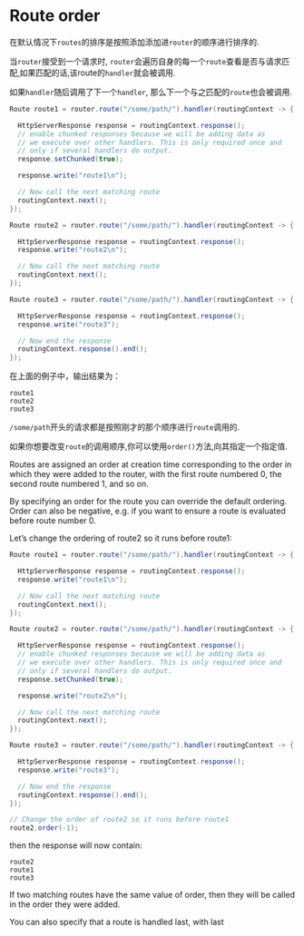 # Route order

在默认情况下`routes`的排序是按照添加添加进`router`的顺序进行排序的.

当`router`接受到一个请求时, `router`会遍历自身的每一个`route`查看是否与请求匹配,如果匹配的话,该route的`handler`就会被调用.

如果`handler`随后调用了下一个`handler`, 那么下一个与之匹配的`route`也会被调用.
```java
Route route1 = router.route("/some/path/").handler(routingContext -> {

  HttpServerResponse response = routingContext.response();
  // enable chunked responses because we will be adding data as
  // we execute over other handlers. This is only required once and
  // only if several handlers do output.
  response.setChunked(true);

  response.write("route1\n");

  // Now call the next matching route
  routingContext.next();
});

Route route2 = router.route("/some/path/").handler(routingContext -> {

  HttpServerResponse response = routingContext.response();
  response.write("route2\n");

  // Now call the next matching route
  routingContext.next();
});

Route route3 = router.route("/some/path/").handler(routingContext -> {

  HttpServerResponse response = routingContext.response();
  response.write("route3");

  // Now end the response
  routingContext.response().end();
});
```
在上面的例子中，输出结果为：
```
route1
route2
route3
```

`/some/path`开头的请求都是按照刚才的那个顺序进行`route`调用的.

如果你想要改变`route`的调用顺序,你可以使用`order()`方法,向其指定一个指定值.


Routes are assigned an order at creation time corresponding to the order in which they were added to the router, with the first route numbered 0, the second route numbered 1, and so on.

By specifying an order for the route you can override the default ordering. Order can also be negative, e.g. if you want to ensure a route is evaluated before route number 0.

Let’s change the ordering of route2 so it runs before route1:
```java
Route route1 = router.route("/some/path/").handler(routingContext -> {

  HttpServerResponse response = routingContext.response();
  response.write("route1\n");

  // Now call the next matching route
  routingContext.next();
});

Route route2 = router.route("/some/path/").handler(routingContext -> {

  HttpServerResponse response = routingContext.response();
  // enable chunked responses because we will be adding data as
  // we execute over other handlers. This is only required once and
  // only if several handlers do output.
  response.setChunked(true);

  response.write("route2\n");

  // Now call the next matching route
  routingContext.next();
});

Route route3 = router.route("/some/path/").handler(routingContext -> {

  HttpServerResponse response = routingContext.response();
  response.write("route3");

  // Now end the response
  routingContext.response().end();
});

// Change the order of route2 so it runs before route1
route2.order(-1);
```
then the response will now contain:
```
route2
route1
route3
```
If two matching routes have the same value of order, then they will be called in the order they were added.

You can also specify that a route is handled last, with last


